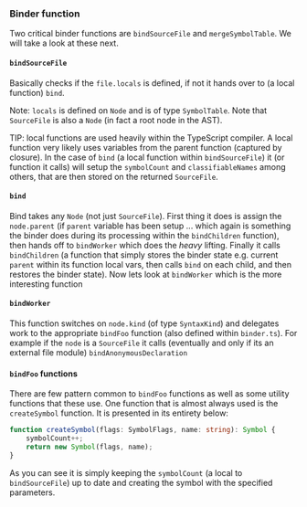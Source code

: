 ### Binder function
Two critical binder functions are `bindSourceFile` and `mergeSymbolTable`. We will take a look at these next.

#### `bindSourceFile`
Basically checks if the `file.locals` is defined, if not it hands over to (a local function) `bind`.

Note: `locals` is defined on `Node` and is of type `SymbolTable`. Note that `SourceFile` is also a `Node` (in fact a root node in the AST).

TIP: local functions are used heavily within the TypeScript compiler. A local function very likely uses variables from the parent function (captured by closure). In the case of `bind` (a local function within `bindSourceFile`) it (or function it calls) will setup the `symbolCount` and `classifiableNames` among others, that are then stored on the returned `SourceFile`. 

#### `bind`
Bind takes any `Node` (not just `SourceFile`). First thing it does is assign the `node.parent` (if `parent` variable has been setup ... which again is something the binder does during its processing within the `bindChildren` function), then hands off to `bindWorker` which does the *heavy* lifting. Finally it calls `bindChildren` (a function that simply stores the binder state e.g. current `parent` within its function local vars, then calls `bind` on each child, and then restores the binder state). Now lets look at `bindWorker` which is the more interesting function

#### `bindWorker`
This function switches on `node.kind` (of type `SyntaxKind`) and delegates work to the appropriate `bindFoo` function (also defined within `binder.ts`). For example if the `node` is a `SourceFile` it calls (eventually and only if its an external file module) `bindAnonymousDeclaration`

#### `bindFoo` functions
There are few pattern common to `bindFoo` functions as well as some utility functions that these use. One function that is almost always used is the `createSymbol` function. It is presented in its entirety below: 

```ts
function createSymbol(flags: SymbolFlags, name: string): Symbol {
    symbolCount++;
    return new Symbol(flags, name);
}
```
As you can see it is simply keeping the `symbolCount` (a local to `bindSourceFile`) up to date and creating the symbol with the specified parameters.

